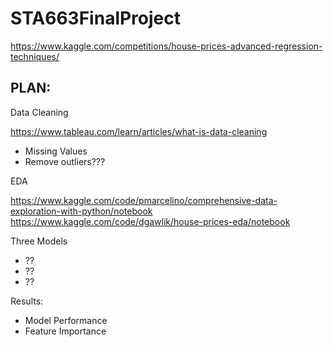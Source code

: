 # STA663FinalProject
https://www.kaggle.com/competitions/house-prices-advanced-regression-techniques/

## PLAN:

Data Cleaning

https://www.tableau.com/learn/articles/what-is-data-cleaning
 * Missing Values
 * Remove outliers???


EDA

https://www.kaggle.com/code/pmarcelino/comprehensive-data-exploration-with-python/notebook
https://www.kaggle.com/code/dgawlik/house-prices-eda/notebook

Three Models
  * ??
  * ??
  * ??

Results:
  * Model Performance
  * Feature Importance
